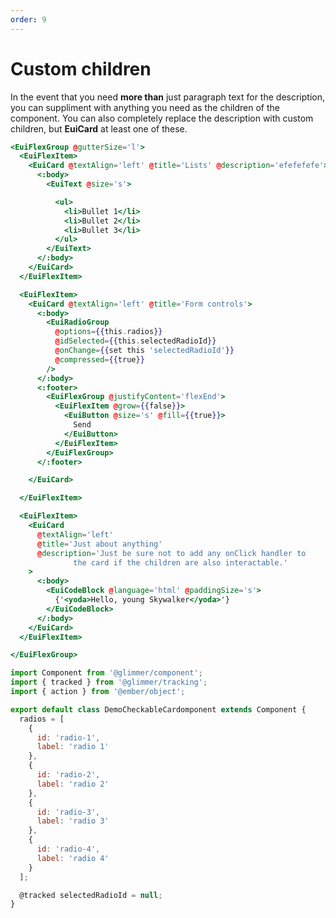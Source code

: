 ```yaml
---
order: 9
---
```


# Custom children

<EuiText>
<p>In the event that you need <strong>more than</strong> just paragraph text for the <EuiCode>description</EuiCode>, you can suppliment with anything you need as the <EuiCode>children</EuiCode> of the component. You can also completely replace the description with custom children, but <strong>EuiCard</strong> at least one of these.</p>
</EuiText>

```hbs template
<EuiFlexGroup @gutterSize='l'>
  <EuiFlexItem>
    <EuiCard @textAlign='left' @title='Lists' @description='efefefefe'>
      <:body>
        <EuiText @size='s'>

          <ul>
            <li>Bullet 1</li>
            <li>Bullet 2</li>
            <li>Bullet 3</li>
          </ul>
        </EuiText>
      </:body>
    </EuiCard>
  </EuiFlexItem>

  <EuiFlexItem>
    <EuiCard @textAlign='left' @title='Form controls'>
      <:body>
        <EuiRadioGroup
          @options={{this.radios}}
          @idSelected={{this.selectedRadioId}}
          @onChange={{set this 'selectedRadioId'}}
          @compressed={{true}}
        />
      </:body>
      <:footer>
        <EuiFlexGroup @justifyContent='flexEnd'>
          <EuiFlexItem @grow={{false}}>
            <EuiButton @size='s' @fill={{true}}>
              Send
            </EuiButton>
          </EuiFlexItem>
        </EuiFlexGroup>
      </:footer>

    </EuiCard>

  </EuiFlexItem>

  <EuiFlexItem>
    <EuiCard
      @textAlign='left'
      @title='Just about anything'
      @description='Just be sure not to add any onClick handler to
              the card if the children are also interactable.'
    >
      <:body>
        <EuiCodeBlock @language='html' @paddingSize='s'>
          {'<yoda>Hello, young Skywalker</yoda>'}
        </EuiCodeBlock>
      </:body>
    </EuiCard>
  </EuiFlexItem>

</EuiFlexGroup>
```

```javascript component
import Component from '@glimmer/component';
import { tracked } from '@glimmer/tracking';
import { action } from '@ember/object';

export default class DemoCheckableCardomponent extends Component {
  radios = [
    {
      id: 'radio-1',
      label: 'radio 1'
    },
    {
      id: 'radio-2',
      label: 'radio 2'
    },
    {
      id: 'radio-3',
      label: 'radio 3'
    },
    {
      id: 'radio-4',
      label: 'radio 4'
    }
  ];

  @tracked selectedRadioId = null;
}
```
